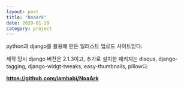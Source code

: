 ```yaml
---
layout: post
title: "NoaArk"
date: 2020-01-20
category: project
---
```


python과 django를 활용해 만든 일러스트 업로드 사이트읻다.

제작 당시 django 버전은 2.1.3이고, 추가로 설치한 패키지는 disqus, django-tagging, django-widgt-tweaks, easy-thumbnails, pillow다.

**<https://github.com/iamhabi/NoaArk>**